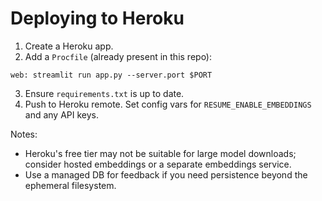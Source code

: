 # Deploying to Heroku

1. Create a Heroku app.
2. Add a `Procfile` (already present in this repo):

```
web: streamlit run app.py --server.port $PORT
```

3. Ensure `requirements.txt` is up to date.
4. Push to Heroku remote. Set config vars for `RESUME_ENABLE_EMBEDDINGS` and any API keys.

Notes:
- Heroku's free tier may not be suitable for large model downloads; consider hosted embeddings or a separate embeddings service.
- Use a managed DB for feedback if you need persistence beyond the ephemeral filesystem.
